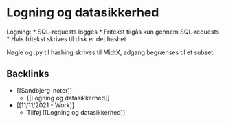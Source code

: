 # Logning og datasikkerhed
Logning:
	* SQL-requests logges
	* Fritekst tilgås kun gennem SQL-requests
	* Hvis fritekst skrives til disk er det hashet

Nøgle og .py til hashing skrives til MidtX, adgang begrænses til et subset.

## Backlinks
* [[Sandbjerg-noter]]
	* [[Logning og datasikkerhed]]
* [[11/11/2021 - Work]]
	* Tilføj [[Logning og datasikkerhed]]

<!-- #p1 -->

<!-- {BearID:2359DBEF-98BF-4166-A95A-17D689A41A63-14366-00000262775FE945} -->
